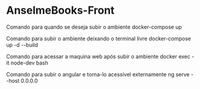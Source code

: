 # AnselmeBooks-Front

Comando para quando se deseja subir o ambiente
    docker-compose up


Comando para subir o ambiente deixando o terminal livre
    docker-compose up -d --build


Comando para acessar a maquina web após subir o ambiente
    docker exec -it node-dev bash


Comando para subir o angular e torna-lo acessível externamente
    ng serve --host 0.0.0.0

